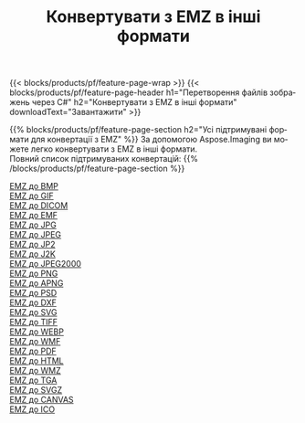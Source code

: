 ﻿---
title: Конвертувати з EMZ в інші формати 
weight: 3920
url: /uk/java/conversion/from/emz 
lang: uk
langdirlevel: 2
locales: zh-hans,ja,it,ru,de,es,fr,nl,id,lt,pl,pt,vi,tr,ko,zh-hant,ar,hi,th,sv,cs,uk,he
description: За допомогою Aspose.Imaging ви можете легко конвертувати з EMZ в інші формати
---

{{< blocks/products/pf/feature-page-wrap >}}
{{< blocks/products/pf/feature-page-header h1="Перетворення файлів зображень через C#" h2="Конвертувати з EMZ в інші формати" downloadText="Завантажити" >}}


{{% blocks/products/pf/feature-page-section  h2="Усі підтримувані формати для конвертації з EMZ" %}}
За допомогою Aspose.Imaging ви можете легко конвертувати з EMZ в інші формати.
<br/>
Повний список підтримуваних конвертацій:
{{% /blocks/products/pf/feature-page-section %}}
<div class="container-fluid productfamilypage bg-gray">
    <div class="convertypes bg-gray agp-content section">
        <div class="container">
		<div class="row other-converters">
		    <div class='col-md-2 other-converter remove-lp remove-rp'><a href="/imaging/uk/java/conversion/emz-to-bmp" >EMZ до BMP</a></div><div class='col-md-2 other-converter remove-lp remove-rp'><a href="/imaging/uk/java/conversion/emz-to-gif" >EMZ до GIF</a></div><div class='col-md-2 other-converter remove-lp remove-rp'><a href="/imaging/uk/java/conversion/emz-to-dicom" >EMZ до DICOM</a></div><div class='col-md-2 other-converter remove-lp remove-rp'><a href="/imaging/uk/java/conversion/emz-to-emf" >EMZ до EMF</a></div><div class='col-md-2 other-converter remove-lp remove-rp'><a href="/imaging/uk/java/conversion/emz-to-jpg" >EMZ до JPG</a></div><div class='col-md-2 other-converter remove-lp remove-rp'><a href="/imaging/uk/java/conversion/emz-to-jpeg" >EMZ до JPEG</a></div><div class='col-md-2 other-converter remove-lp remove-rp'><a href="/imaging/uk/java/conversion/emz-to-jp2" >EMZ до JP2</a></div><div class='col-md-2 other-converter remove-lp remove-rp'><a href="/imaging/uk/java/conversion/emz-to-j2k" >EMZ до J2K</a></div><div class='col-md-2 other-converter remove-lp remove-rp'><a href="/imaging/uk/java/conversion/emz-to-jpeg2000" >EMZ до JPEG2000</a></div><div class='col-md-2 other-converter remove-lp remove-rp'><a href="/imaging/uk/java/conversion/emz-to-png" >EMZ до PNG</a></div><div class='col-md-2 other-converter remove-lp remove-rp'><a href="/imaging/uk/java/conversion/emz-to-apng" >EMZ до APNG</a></div><div class='col-md-2 other-converter remove-lp remove-rp'><a href="/imaging/uk/java/conversion/emz-to-psd" >EMZ до PSD</a></div><div class='col-md-2 other-converter remove-lp remove-rp'><a href="/imaging/uk/java/conversion/emz-to-dxf" >EMZ до DXF</a></div><div class='col-md-2 other-converter remove-lp remove-rp'><a href="/imaging/uk/java/conversion/emz-to-svg" >EMZ до SVG</a></div><div class='col-md-2 other-converter remove-lp remove-rp'><a href="/imaging/uk/java/conversion/emz-to-tiff" >EMZ до TIFF</a></div><div class='col-md-2 other-converter remove-lp remove-rp'><a href="/imaging/uk/java/conversion/emz-to-webp" >EMZ до WEBP</a></div><div class='col-md-2 other-converter remove-lp remove-rp'><a href="/imaging/uk/java/conversion/emz-to-wmf" >EMZ до WMF</a></div><div class='col-md-2 other-converter remove-lp remove-rp'><a href="/imaging/uk/java/conversion/emz-to-pdf" >EMZ до PDF</a></div><div class='col-md-2 other-converter remove-lp remove-rp'><a href="/imaging/uk/java/conversion/emz-to-html" >EMZ до HTML</a></div><div class='col-md-2 other-converter remove-lp remove-rp'><a href="/imaging/uk/java/conversion/emz-to-wmz" >EMZ до WMZ</a></div><div class='col-md-2 other-converter remove-lp remove-rp'><a href="/imaging/uk/java/conversion/emz-to-tga" >EMZ до TGA</a></div><div class='col-md-2 other-converter remove-lp remove-rp'><a href="/imaging/uk/java/conversion/emz-to-svgz" >EMZ до SVGZ</a></div><div class='col-md-2 other-converter remove-lp remove-rp'><a href="/imaging/uk/java/conversion/emz-to-canvas" >EMZ до CANVAS</a></div><div class='col-md-2 other-converter remove-lp remove-rp'><a href="/imaging/uk/java/conversion/emz-to-ico" >EMZ до ICO</a></div>
                </div>
        </div>
    </div>
</div>
<br/>


